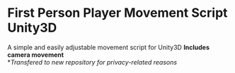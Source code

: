 # First Person Player Movement Script Unity3D
A simple and easily adjustable movement script for Unity3D
**Includes camera movement**
</br>
**Transfered to new repository for privacy-related reasons*
